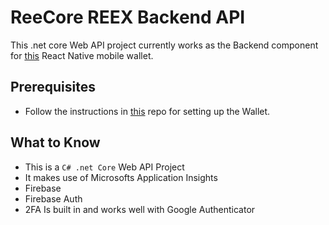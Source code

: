 # ReeCore REEX Backend API
This .net core Web API project currently works as the Backend component for [this](https://github.com/reecore-coin/react-native-cryptocurrency-wallet) React Native mobile wallet.

## Prerequisites
* Follow the instructions in [this](https://github.com/reecore-coin/react-native-cryptocurrency-wallet/blob/master/README.md) repo for setting up the Wallet.

## What to Know
* This is a `C# .net Core` Web API Project
* It makes use of Microsofts Application Insights
* Firebase
* Firebase Auth
* 2FA Is built in and works well with Google Authenticator
